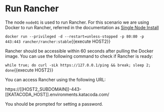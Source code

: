 # Run Rancher

The node `node01` is used to run Rancher. For this scenario we are using Docker to run Rancher, referred in the documentation as [Single Node Install](https://rancher.com/docs/rancher/v2.x/en/installation/single-node/)

`docker run --privileged -d --restart=unless-stopped -p 80:80 -p 443:443 rancher/rancher:stable`{{execute HOST2}}

Rancher should be accessible within 60 seconds after pulling the Docker image. You can use the following command to check if Rancher is ready:

`while true; do curl -sLk https://127.0.0.1/ping && break; sleep 2; done`{{execute HOST2}}

You can access Rancher using the following URL:

https://[[HOST2_SUBDOMAIN]]-443-[[KATACODA_HOST]].environments.katacoda.com/

You should be prompted for setting a password.
